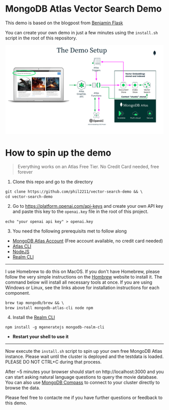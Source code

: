 # MongoDB Atlas Vector Search Demo
This demo is based on the blogpost from [Benjamin Flask](https://www.mongodb.com/developer/products/atlas/semantic-search-mongodb-atlas-vector-search/)

You can create your own demo in just a few minutes using the `install.sh` script in the root of this repository. 

![Demo Setup](/assets/demoSetup.png)

# How to spin up the demo
> Everything works on an Atlas Free Tier. No Credit Card needed, free forever

1. Clone this repo and go to the directory
```
git clone https://github.com/phil2211/vector-search-demo && \
cd vector-search-demo
```
2. Go to https://platform.openai.com/api-keys and create your own API key and paste this key to the `openai.key` file in the root of this project.

```echo "your openai api key" > openai.key```

3. You need the following prerequisits met to follow along
- [MongoDB Atlas Account](https://cloud.mongodb.com) (Free account available, no credit card needed)
- [Atlas CLI](https://www.mongodb.com/tools/atlas-cli)
- [NodeJS](https://nodejs.org/)
- [Realm CLI](https://www.mongodb.com/docs/atlas/app-services/cli/)
---
I use Homebrew to do this on MacOS. If you don't have Homebrew, please follow the very simple instructions on the [Hombrew](https://brew.sh/) website to install it. The command below will install all necessary tools at once. If you are using Windows or Linux, see the links above for installation instructions for each component.
```
brew tap mongodb/brew && \
brew install mongodb-atlas-cli node npm
```

4. Install the [Realm CLI](https://www.mongodb.com/docs/atlas/app-services/cli/)
```
npm install -g mgeneratejs mongodb-realm-cli
```
- **Restart your shell to use it**
---

Now execute the `install.sh` script to spin up your own free MongoDB Atlas instance. Please wait until the cluster is deployed and the testdata is loaded. PLEASE DO NOT CTRL+C during that process.

After ~5 minutes your browser should start on http://localhost:3000 and you can start asking natural language questions to query the movie database. You can also use [MongoDB Compass](https://www.mongodb.com/try/download/compass) to connect to your cluster directly to browse the data.

Please feel free to contacte me if you have further questions or feedback to this demo.
